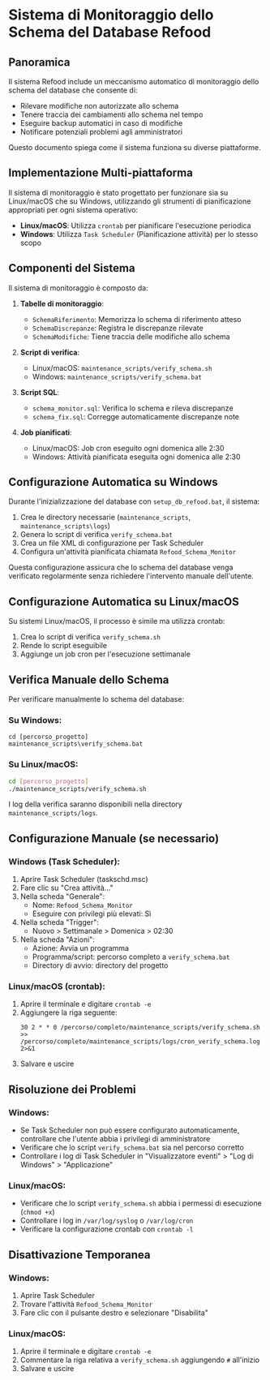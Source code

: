 # Sistema di Monitoraggio dello Schema del Database Refood

## Panoramica

Il sistema Refood include un meccanismo automatico di monitoraggio dello schema del database che consente di:
- Rilevare modifiche non autorizzate allo schema
- Tenere traccia dei cambiamenti allo schema nel tempo
- Eseguire backup automatici in caso di modifiche
- Notificare potenziali problemi agli amministratori

Questo documento spiega come il sistema funziona su diverse piattaforme.

## Implementazione Multi-piattaforma

Il sistema di monitoraggio è stato progettato per funzionare sia su Linux/macOS che su Windows, utilizzando gli strumenti di pianificazione appropriati per ogni sistema operativo:

- **Linux/macOS**: Utilizza `crontab` per pianificare l'esecuzione periodica
- **Windows**: Utilizza `Task Scheduler` (Pianificazione attività) per lo stesso scopo

## Componenti del Sistema

Il sistema di monitoraggio è composto da:

1. **Tabelle di monitoraggio**:
   - `SchemaRiferimento`: Memorizza lo schema di riferimento atteso
   - `SchemaDiscrepanze`: Registra le discrepanze rilevate
   - `SchemaModifiche`: Tiene traccia delle modifiche allo schema

2. **Script di verifica**:
   - Linux/macOS: `maintenance_scripts/verify_schema.sh`
   - Windows: `maintenance_scripts/verify_schema.bat`

3. **Script SQL**:
   - `schema_monitor.sql`: Verifica lo schema e rileva discrepanze
   - `schema_fix.sql`: Corregge automaticamente discrepanze note

4. **Job pianificati**:
   - Linux/macOS: Job cron eseguito ogni domenica alle 2:30
   - Windows: Attività pianificata eseguita ogni domenica alle 2:30

## Configurazione Automatica su Windows

Durante l'inizializzazione del database con `setup_db_refood.bat`, il sistema:

1. Crea le directory necessarie (`maintenance_scripts`, `maintenance_scripts\logs`)
2. Genera lo script di verifica `verify_schema.bat`
3. Crea un file XML di configurazione per Task Scheduler
4. Configura un'attività pianificata chiamata `Refood_Schema_Monitor`

Questa configurazione assicura che lo schema del database venga verificato regolarmente senza richiedere l'intervento manuale dell'utente.

## Configurazione Automatica su Linux/macOS

Su sistemi Linux/macOS, il processo è simile ma utilizza crontab:

1. Crea lo script di verifica `verify_schema.sh`
2. Rende lo script eseguibile
3. Aggiunge un job cron per l'esecuzione settimanale

## Verifica Manuale dello Schema

Per verificare manualmente lo schema del database:

### Su Windows:
```batch
cd [percorso_progetto]
maintenance_scripts\verify_schema.bat
```

### Su Linux/macOS:
```bash
cd [percorso_progetto]
./maintenance_scripts/verify_schema.sh
```

I log della verifica saranno disponibili nella directory `maintenance_scripts/logs`.

## Configurazione Manuale (se necessario)

### Windows (Task Scheduler):

1. Aprire Task Scheduler (taskschd.msc)
2. Fare clic su "Crea attività..."
3. Nella scheda "Generale":
   - Nome: `Refood_Schema_Monitor`
   - Eseguire con privilegi più elevati: Sì
4. Nella scheda "Trigger":
   - Nuovo > Settimanale > Domenica > 02:30
5. Nella scheda "Azioni":
   - Azione: Avvia un programma
   - Programma/script: percorso completo a `verify_schema.bat`
   - Directory di avvio: directory del progetto

### Linux/macOS (crontab):

1. Aprire il terminale e digitare `crontab -e`
2. Aggiungere la riga seguente:
   ```
   30 2 * * 0 /percorso/completo/maintenance_scripts/verify_schema.sh >> /percorso/completo/maintenance_scripts/logs/cron_verify_schema.log 2>&1
   ```
3. Salvare e uscire

## Risoluzione dei Problemi

### Windows:
- Se Task Scheduler non può essere configurato automaticamente, controllare che l'utente abbia i privilegi di amministratore
- Verificare che lo script `verify_schema.bat` sia nel percorso corretto
- Controllare i log di Task Scheduler in "Visualizzatore eventi" > "Log di Windows" > "Applicazione"

### Linux/macOS:
- Verificare che lo script `verify_schema.sh` abbia i permessi di esecuzione (`chmod +x`)
- Controllare i log in `/var/log/syslog` o `/var/log/cron`
- Verificare la configurazione crontab con `crontab -l`

## Disattivazione Temporanea

### Windows:
1. Aprire Task Scheduler
2. Trovare l'attività `Refood_Schema_Monitor`
3. Fare clic con il pulsante destro e selezionare "Disabilita"

### Linux/macOS:
1. Aprire il terminale e digitare `crontab -e`
2. Commentare la riga relativa a `verify_schema.sh` aggiungendo `#` all'inizio
3. Salvare e uscire 